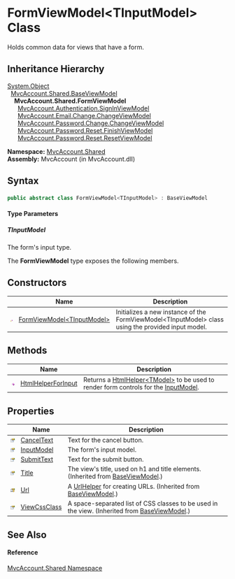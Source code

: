 FormViewModel&lt;TInputModel> Class
===================================
Holds common data for views that have a form.


Inheritance Hierarchy
---------------------
[System.Object][1]  
  [MvcAccount.Shared.BaseViewModel][2]  
    **MvcAccount.Shared.FormViewModel<TInputModel>**  
      [MvcAccount.Authentication.SignInViewModel][3]  
      [MvcAccount.Email.Change.ChangeViewModel][4]  
      [MvcAccount.Password.Change.ChangeViewModel][5]  
      [MvcAccount.Password.Reset.FinishViewModel][6]  
      [MvcAccount.Password.Reset.ResetViewModel][7]  

**Namespace:** [MvcAccount.Shared][8]  
**Assembly:** MvcAccount (in MvcAccount.dll)

Syntax
------

```csharp
public abstract class FormViewModel<TInputModel> : BaseViewModel

```

#### Type Parameters

##### *TInputModel*
The form's input type.

The **FormViewModel<TInputModel>** type exposes the following members.


Constructors
------------

                    | Name                               | Description                                                                                           
------------------- | ---------------------------------- | ----------------------------------------------------------------------------------------------------- 
![Protected method] | [FormViewModel&lt;TInputModel>][9] | Initializes a new instance of the FormViewModel&lt;TInputModel> class using the provided input model. 


Methods
-------

                 | Name                     | Description                                                                                        
---------------- | ------------------------ | -------------------------------------------------------------------------------------------------- 
![Public method] | [HtmlHelperForInput][10] | Returns a [HtmlHelper&lt;TModel>][11] to be used to render form controls for the [InputModel][12]. 


Properties
----------

                      | Name               | Description                                                                                        
--------------------- | ------------------ | -------------------------------------------------------------------------------------------------- 
![Public property]    | [CancelText][13]   | Text for the cancel button.                                                                        
![Public property]    | [InputModel][12]   | The form's input model.                                                                            
![Public property]    | [SubmitText][14]   | Text for the submit button.                                                                        
![Public property]    | [Title][15]        | The view's title, used on h1 and title elements. (Inherited from [BaseViewModel][2].)              
![Protected property] | [Url][16]          | A [UrlHelper][17] for creating URLs. (Inherited from [BaseViewModel][2].)                          
![Public property]    | [ViewCssClass][18] | A space-separated list of CSS classes to be used in the view. (Inherited from [BaseViewModel][2].) 


See Also
--------

#### Reference
[MvcAccount.Shared Namespace][8]  

[1]: http://msdn.microsoft.com/en-us/library/e5kfa45b
[2]: ../BaseViewModel/README.md
[3]: ../../MvcAccount.Authentication/SignInViewModel/README.md
[4]: ../../MvcAccount.Email.Change/ChangeViewModel/README.md
[5]: ../../MvcAccount.Password.Change/ChangeViewModel/README.md
[6]: ../../MvcAccount.Password.Reset/FinishViewModel/README.md
[7]: ../../MvcAccount.Password.Reset/ResetViewModel/README.md
[8]: ../README.md
[9]: _ctor.md
[10]: HtmlHelperForInput.md
[11]: http://msdn.microsoft.com/en-us/library/dd492619
[12]: InputModel.md
[13]: CancelText.md
[14]: SubmitText.md
[15]: ../BaseViewModel/Title.md
[16]: ../BaseViewModel/Url.md
[17]: http://msdn.microsoft.com/en-us/library/dd492578
[18]: ../BaseViewModel/ViewCssClass.md
[Protected method]: ../../_icons/protmethod.gif "Protected method"
[Public method]: ../../_icons/pubmethod.gif "Public method"
[Public property]: ../../_icons/pubproperty.gif "Public property"
[Protected property]: ../../_icons/protproperty.gif "Protected property"